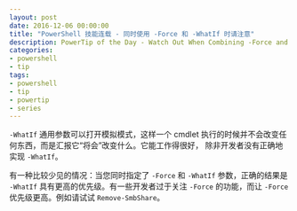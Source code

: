 ```yaml
---
layout: post
date: 2016-12-06 00:00:00
title: "PowerShell 技能连载 - 同时使用 -Force 和 -WhatIf 时请注意"
description: PowerTip of the Day - Watch Out When Combining -Force and -WhatIf!
categories:
- powershell
- tip
tags:
- powershell
- tip
- powertip
- series
---
```

`-WhatIf` 通用参数可以打开模拟模式，这样一个 cmdlet 执行的时候并不会改变任何东西，而是汇报它“将会”改变什么。它能工作得很好， 除非开发者没有正确地实现 `-WhatIf`。

有一种比较少见的情况：当您同时指定了 `-Force` 和 `-WhatIf` 参数，正确的结果是 `-WhatIf` 具有更高的优先级。有一些开发者过于关注 `-Force` 的功能，而让 `-Force` 优先级更高。例如请试试 `Remove-SmbShare`。

<!--本文国际来源：[Watch Out When Combining -Force and -WhatIf!](http://community.idera.com/powershell/powertips/b/tips/posts/watch-out-when-combining-force-and-whatif)-->
